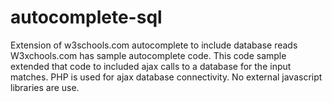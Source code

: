 # autocomplete-sql
Extension of w3schools.com autocomplete to include database reads
W3xchools.com has sample autocomplete code. This code sample extended that code to included ajax calls to a database for the input matches. PHP is used for ajax database connectivity. No external javascript libraries are use.
